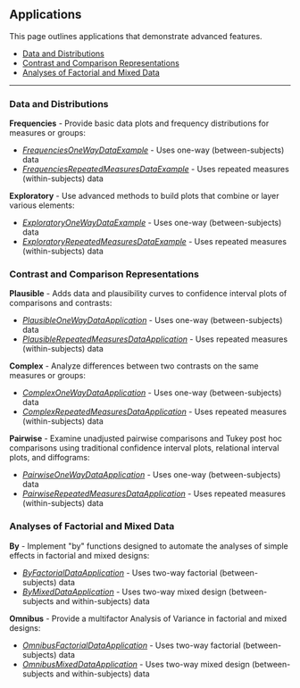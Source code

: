 ## Applications

This page outlines applications that demonstrate advanced features.

- [Data and Distributions](#data-and-distributions)
- [Contrast and Comparison Representations](#contrast-and-comparison-representations)
- [Analyses of Factorial and Mixed Data](#analyses-of-factorial-and-mixed-data)

---

### Data and Distributions

**Frequencies** - Provide basic data plots and frequency distributions for measures or groups:

- [*FrequenciesOneWayDataExample*](./FrequenciesOneWayDataExample.md) - Uses one-way (between-subjects) data
- [*FrequenciesRepeatedMeasuresDataExample*](./FrequenciesRepeatedMeasuresDataExample.md) - Uses repeated measures (within-subjects) data

**Exploratory** - Use advanced methods to build plots that combine or layer various elements:

- [*ExploratoryOneWayDataExample*](./ExploratoryOneWayDataExample.md) - Uses one-way (between-subjects) data
- [*ExploratoryRepeatedMeasuresDataExample*](./ExploratoryRepeatedMeasuresDataExample.md) - Uses repeated measures (within-subjects) data

### Contrast and Comparison Representations

**Plausible** - Adds data and plausibility curves to confidence interval plots of comparisons and contrasts:

- [*PlausibleOneWayDataApplication*](./PlausibleOneWayDataApplication.md) - Uses one-way (between-subjects) data
- [*PlausibleRepeatedMeasuresDataApplication*](./PlausibleRepeatedMeasuresDataApplication.md) - Uses repeated measures (within-subjects) data

**Complex** - Analyze differences between two contrasts on the same measures or groups:

- [*ComplexOneWayDataApplication*](./ComplexOneWayDataApplication.md) - Uses one-way (between-subjects) data
- [*ComplexRepeatedMeasuresDataApplication*](./ComplexRepeatedMeasuresDataApplication.md) - Uses repeated measures (within-subjects) data

**Pairwise** - Examine unadjusted pairwise comparisons and Tukey post hoc comparisons using traditional confidence interval plots, relational interval plots, and diffograms:

- [*PairwiseOneWayDataApplication*](./PairwiseOneWayDataApplication.md) - Uses one-way (between-subjects) data
- [*PairwiseRepeatedMeasuresDataApplication*](./PairwiseRepeatedMeasuresDataApplication.md) - Uses repeated measures (within-subjects) data

### Analyses of Factorial and Mixed Data

**By** - Implement "by" functions designed to automate the analyses of simple effects in factorial and mixed designs:

- [*ByFactorialDataApplication*](./ByFactorialDataApplication.md) - Uses two-way factorial (between-subjects) data
- [*ByMixedDataApplication*](./ByMixedDataApplication.md) - Uses two-way mixed design (between-subjects and within-subjects) data

**Omnibus** - Provide a multifactor Analysis of Variance in factorial and mixed designs:

- [*OmnibusFactorialDataApplication*](./OmnibusFactorialDataApplication.md) - Uses two-way factorial (between-subjects) data
- [*OmnibusMixedDataApplication*](./OmnibusMixedDataApplication.md) - Uses two-way mixed design (between-subjects and within-subjects) data
